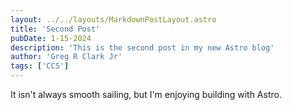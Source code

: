 ```yaml
---
layout: ../../layouts/MarkdownPostLayout.astro
title: 'Second Post'
pubDate: 1-15-2024
description: 'This is the second post in my new Astro blog'
author: 'Greg R Clark Jr'
tags: ['CCS']
---
```


It isn't always smooth sailing, but I'm enjoying building with Astro.
